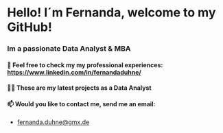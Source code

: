 # Hello! I´m Fernanda, welcome to my GitHub!
### Im a passionate Data Analyst & MBA 

#### 📄 Feel free to check my my professional experiences: https://www.linkedin.com/in/fernandaduhne/

#### 👨‍💻 These are my latest projects as a Data Analyst

#### 📫 Would you like to contact me, send me an email: 
- fernanda.duhne@gmx.de

